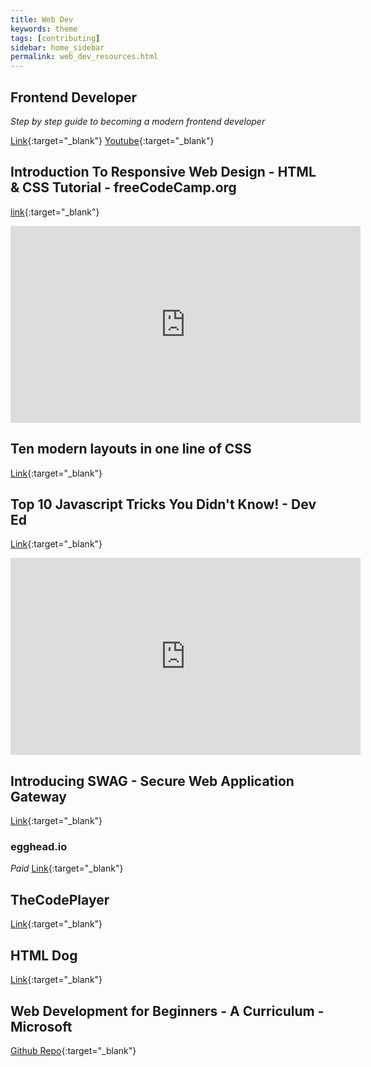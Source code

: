```yaml
---
title: Web Dev
keywords: theme
tags: [contributing]
sidebar: home_sidebar
permalink: web_dev_resources.html
---
```


## Frontend Developer
*Step by step guide to becoming a modern frontend developer*

[Link](https://roadmap.sh/frontend){:target="_blank"}
[Youtube](https://www.youtube.com/channel/UCA0H2KIWgWTwpTFjSxp0now){:target="_blank"}

## Introduction To Responsive Web Design - HTML & CSS Tutorial - freeCodeCamp.org
[link](https://www.youtube.com/watch?v=srvUrASNj0s){:target="_blank"}

<iframe width="560" height="315" src="https://www.youtube.com/embed/srvUrASNj0s" frameborder="0" allow="accelerometer; autoplay; clipboard-write; encrypted-media; gyroscope; picture-in-picture" allowfullscreen></iframe>

## Ten modern layouts in one line of CSS
[Link](https://web.dev/one-line-layouts/){:target="_blank"}

## Top 10 Javascript Tricks You Didn't Know! - Dev Ed
[Link](https://www.youtube.com/watch?v=mNJ06S60B9k){:target="_blank"}

<iframe width="560" height="315" src="https://www.youtube.com/embed/mNJ06S60B9k" frameborder="0" allow="accelerometer; autoplay; clipboard-write; encrypted-media; gyroscope; picture-in-picture" allowfullscreen></iframe>

## Introducing SWAG - Secure Web Application Gateway
[Link](https://blog.linuxserver.io/2020/08/21/introducing-swag/){:target="_blank"}

### egghead.io 
*Paid*
[Link](https://egghead.io/){:target="_blank"}

## TheCodePlayer
[Link](https://thecodeplayer.com/){:target="_blank"}

## HTML Dog
[Link](https://htmldog.com/){:target="_blank"}

## Web Development for Beginners - A Curriculum - Microsoft
[Github Repo](https://github.com/microsoft/Web-Dev-For-Beginners){:target="_blank"}